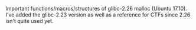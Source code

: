 Important functions/macros/structures of glibc-2.26 malloc (Ubuntu 17.10). I've added the glibc-2.23 version as well as a reference for CTFs since 2.26 isn't quite used yet.
